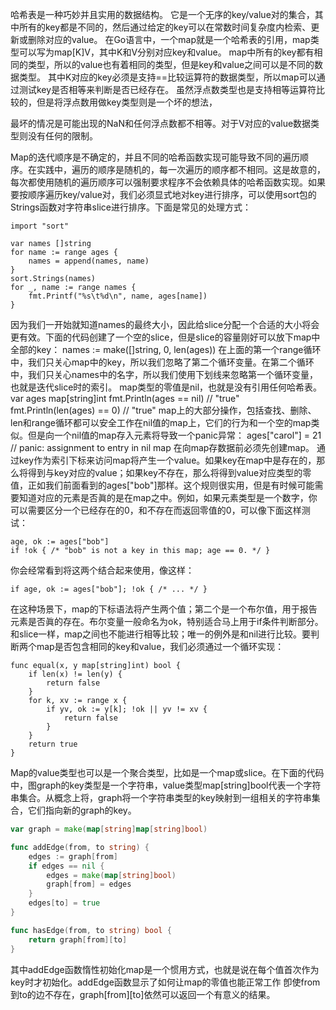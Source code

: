哈希表是一种巧妙并且实用的数据结构。
它是一个无序的key/value对的集合，其中所有的key都是不同的，然后通过给定的key可以在常数时间复杂度内检索、更新或删除对应的value。
在Go语言中，一个map就是一个哈希表的引用，map类型可以写为map[K]V，其中K和V分别对应key和value。
map中所有的key都有相同的类型，所以的value也有着相同的类型，但是key和value之间可以是不同的数据类型。
其中K对应的key必须是支持==比较运算符的数据类型，所以map可以通过测试key是否相等来判断是否已经存在。
虽然浮点数类型也是支持相等运算符比较的，但是将浮点数用做key类型则是一个坏的想法，


最坏的情况是可能出现的NaN和任何浮点数都不相等。对于V对应的value数据类型则没有任何的限制。


Map的迭代顺序是不确定的，并且不同的哈希函数实现可能导致不同的遍历顺序。在实践中，遍历的顺序是随机的，每一次遍历的顺序都不相同。这是故意的，每次都使用随机的遍历顺序可以强制要求程序不会依赖具体的哈希函数实现。如果要按顺序遍历key/value对，我们必须显式地对key进行排序，可以使用sort包的Strings函数对字符串slice进行排序。下面是常见的处理方式：
```
import "sort"

var names []string
for name := range ages {
    names = append(names, name)
}
sort.Strings(names)
for _, name := range names {
    fmt.Printf("%s\t%d\n", name, ages[name])
}
```
因为我们一开始就知道names的最终大小，因此给slice分配一个合适的大小将会更有效。下面的代码创建了一个空的slice，但是slice的容量刚好可以放下map中全部的key：
names := make([]string, 0, len(ages))
在上面的第一个range循环中，我们只关心map中的key，所以我们忽略了第二个循环变量。在第二个循环中，我们只关心names中的名字，所以我们使用下划线来忽略第一个循环变量，也就是迭代slice时的索引。
map类型的零值是nil，也就是没有引用任何哈希表。
var ages map[string]int
fmt.Println(ages == nil)    // "true"
fmt.Println(len(ages) == 0) // "true"
map上的大部分操作，包括查找、删除、len和range循环都可以安全工作在nil值的map上，它们的行为和一个空的map类似。但是向一个nil值的map存入元素将导致一个panic异常：
ages["carol"] = 21 // panic: assignment to entry in nil map
在向map存数据前必须先创建map。
通过key作为索引下标来访问map将产生一个value。如果key在map中是存在的，那么将得到与key对应的value；如果key不存在，那么将得到value对应类型的零值，正如我们前面看到的ages["bob"]那样。这个规则很实用，但是有时候可能需要知道对应的元素是否眞的是在map之中。例如，如果元素类型是一个数字，你可以需要区分一个已经存在的0，和不存在而返回零值的0，可以像下面这样测试：
```
age, ok := ages["bob"]
if !ok { /* "bob" is not a key in this map; age == 0. */ }
```
你会经常看到将这两个结合起来使用，像这样：
```
if age, ok := ages["bob"]; !ok { /* ... */ }
```
在这种场景下，map的下标语法将产生两个值；第二个是一个布尔值，用于报告元素是否眞的存在。布尔变量一般命名为ok，特别适合马上用于if条件判断部分。
和slice一样，map之间也不能进行相等比较；唯一的例外是和nil进行比较。要判断两个map是否包含相同的key和value，我们必须通过一个循环实现：
```
func equal(x, y map[string]int) bool {
    if len(x) != len(y) {
        return false
    }
    for k, xv := range x {
        if yv, ok := y[k]; !ok || yv != xv {
            return false
        }
    }
    return true
}
```

Map的value类型也可以是一个聚合类型，比如是一个map或slice。在下面的代码中，图graph的key类型是一个字符串，value类型map[string]bool代表一个字符串集合。从概念上将，graph将一个字符串类型的key映射到一组相关的字符串集合，它们指向新的graph的key。
```go
var graph = make(map[string]map[string]bool)

func addEdge(from, to string) {
    edges := graph[from]
    if edges == nil {
        edges = make(map[string]bool)
        graph[from] = edges
    }
    edges[to] = true
}

func hasEdge(from, to string) bool {
    return graph[from][to]
}
```
其中addEdge函数惰性初始化map是一个惯用方式，也就是说在每个值首次作为key时才初始化。addEdge函数显示了如何让map的零值也能正常工作
卽使from到to的边不存在，graph[from][to]依然可以返回一个有意义的结果。